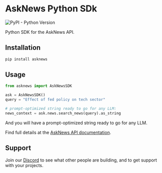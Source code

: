 # AskNews Python SDk

![PyPI - Python Version](https://img.shields.io/pypi/pyversions/asknews?style=flat-square)

Python SDK for the AskNews API.

## Installation

```bash
pip install asknews
```

## Usage

```python
from asknews import AskNewsSDK

ask = AskNewsSDK()
query = "Effect of fed policy on tech sector"

# prompt-optimized string ready to go for any LLM:
news_context = ask.news.search_news(query).as_string
```

And you will have a prompt-optimized string ready to go for any LLM.

Find full details at the [AskNews API documentation](https://docs.asknews.app).

## Support

Join our [Discord](https://discord.gg/2Yw66XXEhY) to see what other people are building, and to get support with your projects.